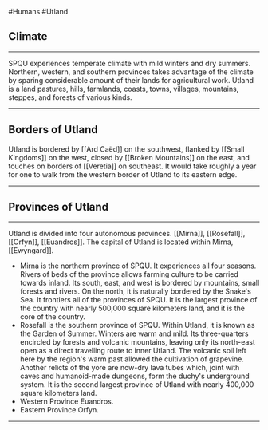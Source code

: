 #Humans #Utland
## Climate
<hr style="margin: 0;">

SPQU experiences temperate climate with mild winters and dry summers. Northern, western, and southern provinces takes advantage of the climate by sparing considerable amount of their lands for agricultural work. Utland is a land pastures, hills, farmlands, coasts, towns, villages, mountains, steppes, and forests of various kinds.
<hr style="margin: 0;">

## Borders of Utland
Utland is bordered by [[Ard Caëd]] on the southwest, flanked by [[Small Kingdoms]] on the west, closed by [[Broken Mountains]] on the east, and touches on borders of [[Veretia]] on southeast. It would take roughly a year for one to walk from the western border of Utland to its eastern edge.
<hr style="margin: 0;">

## Provinces of Utland
<hr style="margin: 0;">

Utland is divided into four autonomous provinces. [[Mirna]], [[Rosefall]], [[Orfyn]], [[Euandros]]. The capital of Utland is located within Mirna, [[Ewyngard]].
- Mirna is the northern province of SPQU. It experiences all four seasons.  Rivers of beds of the province allows farming culture to be carried towards inland. Its south, east, and west is bordered by mountains, small forests and rivers. On the north, it is naturally bordered by the Snake's Sea. It frontiers all of the provinces of SPQU. It is the largest province of the country with nearly 500,000 square kilometers land, and it is the core of the country.
- Rosefall is the southern province of SPQU. Within Utland, it is known as the Garden of Summer. Winters are warm and mild. Its three-quarters encircled by forests and volcanic mountains, leaving only its north-east open as a direct travelling route to inner Utland. The volcanic soil left here by the region's warm past allowed the cultivation of grapevine. Another relicts of the yore are now-dry lava tubes which, joint with caves and humanoid-made dungeons, form the duchy's underground system. It is the second largest province of Utland with nearly 400,000 square kilometers land.
- Western Province Euandros.
- Eastern Province Orfyn.
<hr style="margin: 0;">